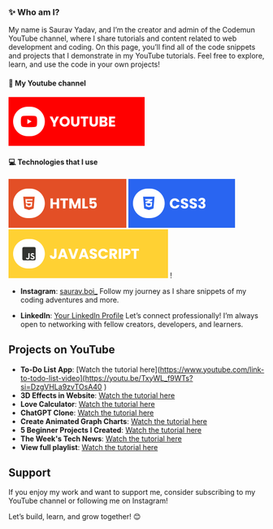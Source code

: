 ### ✨ Who am I?
My name is Saurav Yadav, and I’m the creator and admin of the Codemun YouTube channel, where I share tutorials and content related to web development and coding. On this page, you’ll find all of the code snippets and projects that I demonstrate in my YouTube tutorials. Feel free to explore, learn, and use the code in your own projects!

#### 🔗 My Youtube channel
[![YouTube](./assets/youtube.svg)]((https://youtube.com/@codemunislove?si=BkAhUY0em5pz_udZ))

#### 💻 Technologies that I use
![HTML5](./assets/html.svg) ![CSS3](./assets/css.svg) ![JavaScript](./assets/javascript.svg) !


- **Instagram**: [saurav.boi_]([https://www.instagram.com/saurav.boi_/](https://www.instagram.com/saurav.boi_))
  Follow my journey as I share snippets of my coding adventures and more.

- **LinkedIn**: [Your LinkedIn Profile]([https://www.linkedin.com/in/your-profile](https://in.linkedin.com/in/techsavvydeveloperinnovates))
  Let’s connect professionally! I’m always open to networking with fellow creators, developers, and learners.

## Projects on YouTube

- **To-Do List App**: [Watch the tutorial here](https://www.youtube.com/link-to-todo-list-video](https://youtu.be/TxyWL_f9WTs?si=DzgVHLa9zvTOsA40 )
- **3D Effects in Website**: [Watch the tutorial here]( https://youtu.be/g_a2rZW3Me8?si=AwN6YutqH7lOkYIA )
- **Love Calculator**: [Watch the tutorial here](https://youtu.be/bPlB7Bm5nrg?si=5o6Wkc26tBoStlTS)
- **ChatGPT Clone**:  [Watch the tutorial here](https://youtu.be/9BOY5kRg4Cw?si=2FtSLgtBWHjDpQYa)
- **Create Animated Graph Charts**: [Watch the tutorial here](https://youtu.be/YmAEGP_Wn_E?si=kYydqFqNDDTjtr36)
- **5 Beginner Projects I Created**: [Watch the tutorial here](https://youtu.be/X-1s-PdIPNs?si=T9x697lpbPaZuYEb)
-  **The Week's Tech News**: [Watch the tutorial here](https://youtu.be/sTsbmSIqO1k?si=jJqIUu_shZX1F5T0)
-  **View full playlist**:  [Watch the tutorial here](www.youtube.com/@CODEMUNISLOVE)
 
## Support

If you enjoy my work and want to support me, consider subscribing to my YouTube channel or following me on Instagram!

Let’s build, learn, and grow together! 😊
